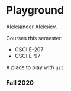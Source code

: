 # Playground

Aleksander Aleksiev.

Courses this semester:

* CSCI E-207
* CSCI E-97

A place to play with `git`.

### Fall 2020
